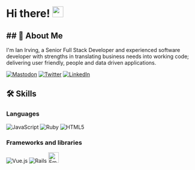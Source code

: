 # Hi there! <img src="https://media.giphy.com/media/hvRJCLFzcasrR4ia7z/giphy.gif" width="29px">
## ## 🚀 About Me

I'm Ian Irving, a Senior Full Stack Developer and experienced software developer with strengths in translating business needs into working code; delivering user friendly, people and data driven applications.

<a href="https://ruby.social/@iani" rel="me"><img alt="Mastodon" src="https://img.shields.io/badge/Mastodon-1DA1F2?style=for-the-badge&logo=mastodon&logoColor=white"></a>
<a href="https://twitter.com/ianirving" rel="me"><img alt="Twitter" src="https://img.shields.io/badge/Twitter-1DA1F2?style=for-the-badge&logo=twitter&logoColor=white"></a>
<a href="https://www.linkedin.com/in/ianairving/" rel="me"><img alt="LinkedIn" src="https://img.shields.io/badge/LinkedIn-1DA1F2?style=for-the-badge&logo=linkedin&logoColor=white"></a>

## 🛠️ Skills

### Languages
<img alt="JavaScript" src="https://img.shields.io/badge/javascript-%23323330.svg?style=for-the-badge&logo=javascript&logoColor=%23F7DF1E"/>
<img alt="Ruby" src="https://img.shields.io/badge/ruby-%23CC342D.svg?style=for-the-badge&logo=ruby&logoColor=white"/>
<img alt="HTML5" src="https://img.shields.io/badge/html5-%23E34F26.svg?style=for-the-badge&logo=html5&logoColor=white"/>

### Frameworks and libraries
<img alt="Vue.js" src="https://img.shields.io/badge/vuejs-%2335495e.svg?style=for-the-badge&logo=vue-dot-js&logoColor=%234FC08D"/>
<img alt="Rails" src="https://img.shields.io/badge/rails-%23CC0000.svg?style=for-the-badge&logo=ruby-on-rails&logoColor=white"/>

<img alt="Ember JS" src="https://github.com/ember-learn/ember-website/blob/main/public/images/brand/ember-4c.svg" height="28px">
